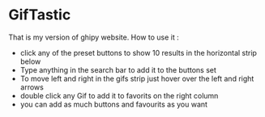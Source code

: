 # GifTastic

That is my version of ghipy website.
 How to use it :
- click any of the preset buttons to show 10 results in the horizontal strip below
- Type anything in the search bar to add it to the buttons set
- To move left and right in the gifs strip just hover over the left and right arrows
- double click any Gif to add it to favorits on the right column
- you can add as much buttons and favourits as you want

